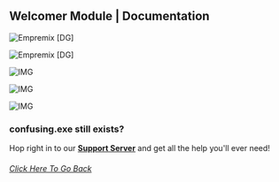 ## Welcomer Module | Documentation

![Empremix [DG]](https://cdn.discordapp.com/attachments/716657082157236254/716665228305236028/exwelcomer_enable.png)

![Empremix [DG]](https://cdn.discordapp.com/attachments/716657082157236254/716665226518331483/exwelcomer_disable.png)

![IMG](https://media.discordapp.net/attachments/716657082157236254/716664575709413486/exwelcomer_text_info.png)

![IMG](https://cdn.discordapp.com/attachments/716657082157236254/716664585389604989/exwelcomer_text_change.png)

![IMG](https://cdn.discordapp.com/attachments/716657082157236254/716664614078906368/exwelcomer_text_disable.png)


### confusing.exe still exists? 
Hop right in to our [**Support Server**](https://discord.gg/HA7UCtr) and get all the help you'll ever need!



###### [Click Here To Go Back](https://github.com/TheHQE/Empremix/tree/master/Documentation/Free)
